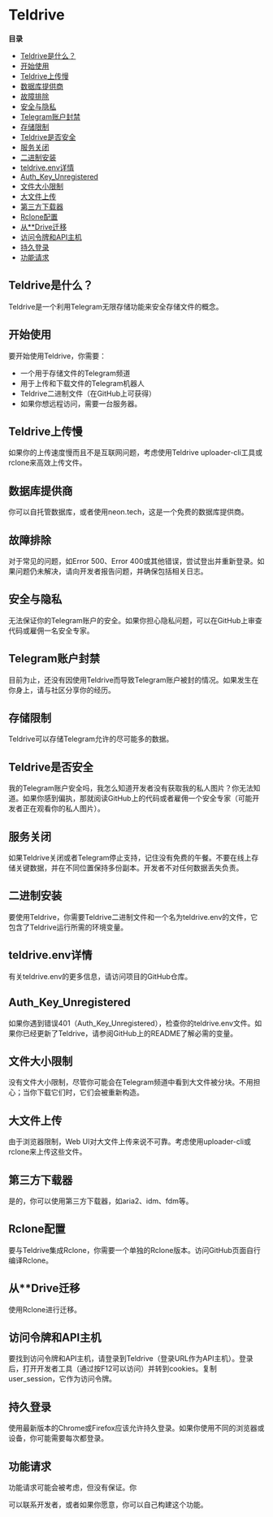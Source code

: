 # Teldrive


**目录**
- [Teldrive是什么？](#teldrive是什么)
- [开始使用](#开始使用)
- [Teldrive上传慢](#teldrive上传慢)
- [数据库提供商](#数据库提供商)
- [故障排除](#故障排除)
- [安全与隐私](#安全与隐私)
- [Telegram账户封禁](#telegram账户封禁)
- [存储限制](#存储限制)
- [Teldrive是否安全](#teldrive是否安全)
- [服务关闭](#服务关闭)
- [二进制安装](#二进制安装)
- [teldrive.env详情](#teldriveenv详情)
- [Auth_Key_Unregistered](#auth_key_unregistered)
- [文件大小限制](#文件大小限制)
- [大文件上传](#大文件上传)
- [第三方下载器](#第三方下载器)
- [Rclone配置](#rclone配置)
- [从**Drive迁移](#从drive迁移)
- [访问令牌和API主机](#访问令牌和api主机)
- [持久登录](#持久登录)
- [功能请求](#功能请求)

## Teldrive是什么？

Teldrive是一个利用Telegram无限存储功能来安全存储文件的概念。

## 开始使用

要开始使用Teldrive，你需要：
- 一个用于存储文件的Telegram频道
- 用于上传和下载文件的Telegram机器人
- Teldrive二进制文件（在GitHub上可获得）
- 如果你想远程访问，需要一台服务器。

## Teldrive上传慢

如果你的上传速度慢而且不是互联网问题，考虑使用Teldrive uploader-cli工具或rclone来高效上传文件。

## 数据库提供商

你可以自托管数据库，或者使用neon.tech，这是一个免费的数据库提供商。

## 故障排除

对于常见的问题，如Error 500、Error 400或其他错误，尝试登出并重新登录。如果问题仍未解决，请向开发者报告问题，并确保包括相关日志。

## 安全与隐私

无法保证你的Telegram账户的安全。如果你担心隐私问题，可以在GitHub上审查代码或雇佣一名安全专家。

## Telegram账户封禁

目前为止，还没有因使用Teldrive而导致Telegram账户被封的情况。如果发生在你身上，请与社区分享你的经历。

## 存储限制

Teldrive可以存储Telegram允许的尽可能多的数据。

## Teldrive是否安全

我的Telegram账户安全吗，我怎么知道开发者没有获取我的私人图片？你无法知道。如果你感到偏执，那就阅读GitHub上的代码或者雇佣一个安全专家（可能开发者正在观看你的私人图片）。

## 服务关闭

如果Teldrive关闭或者Telegram停止支持，记住没有免费的午餐。不要在线上存储关键数据，并在不同位置保持多份副本。开发者不对任何数据丢失负责。

## 二进制安装

要使用Teldrive，你需要Teldrive二进制文件和一个名为teldrive.env的文件，它包含了Teldrive运行所需的环境变量。

## teldrive.env详情

有关teldrive.env的更多信息，请访问项目的GitHub仓库。

## Auth_Key_Unregistered

如果你遇到错误401（Auth_Key_Unregistered），检查你的teldrive.env文件。如果你已经更新了Teldrive，请参阅GitHub上的README了解必需的变量。

## 文件大小限制

没有文件大小限制，尽管你可能会在Telegram频道中看到大文件被分块。不用担心；当你下载它们时，它们会被重新构造。

## 大文件上传

由于浏览器限制，Web UI对大文件上传来说不可靠。考虑使用uploader-cli或rclone来上传这些文件。

## 第三方下载器

是的，你可以使用第三方下载器，如aria2、idm、fdm等。

## Rclone配置

要与Teldrive集成Rclone，你需要一个单独的Rclone版本。访问GitHub页面自行编译Rclone。

## 从**Drive迁移

使用Rclone进行迁移。

## 访问令牌和API主机

要找到访问令牌和API主机，请登录到Teldrive（登录URL作为API主机）。登录后，打开开发者工具（通过按F12可以访问）并转到cookies。复制user_session，它作为访问令牌。

## 持久登录

使用最新版本的Chrome或Firefox应该允许持久登录。如果你使用不同的浏览器或设备，你可能需要每次都登录。

## 功能请求

功能请求可能会被考虑，但没有保证。你

可以联系开发者，或者如果你愿意，你可以自己构建这个功能。